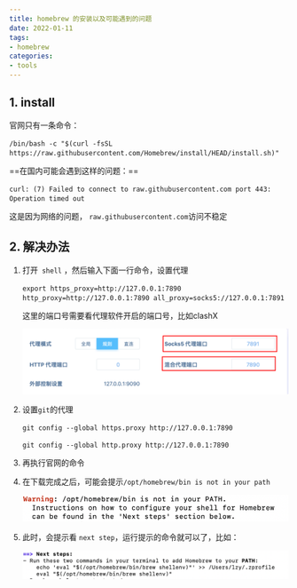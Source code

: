 ```yaml
---
title: homebrew 的安装以及可能遇到的问题
date: 2022-01-11
tags:
- homebrew
categories:
- tools
---
```


## 1. install

官网只有一条命令：

`/bin/bash -c "$(curl -fsSL https://raw.githubusercontent.com/Homebrew/install/HEAD/install.sh)"`

==在国内可能会遇到这样的问题：==

`curl: (7) Failed to connect to raw.githubusercontent.com port 443: Operation timed out`

这是因为网络的问题， `raw.githubusercontent.com`访问不稳定


## 2. 解决办法

1. 打开` shell` ，然后输入下面一行命令，设置代理

   `export https_proxy=http://127.0.0.1:7890 http_proxy=http://127.0.0.1:7890 all_proxy=socks5://127.0.0.1:7891`

   这里的端口号需要看代理软件开启的端口号，比如clashX

   ![image-20220122213019485](/image-20220122213019485.png)

2. 设置`git`的代理

   `git config --global https.proxy http://127.0.0.1:7890`

   `git config --global http.proxy http://127.0.0.1:7890`

3. 再执行官网的命令

4. 在下载完成之后，可能会提示`/opt/homebrew/bin is not in your path`

   ![image-20220122213414757](/image-20220122213414757.png)

5. 此时，会提示看 `next step`，运行提示的命令就可以了，比如：

   ![image-20220122213638160](/image-20220122213638160.png)

